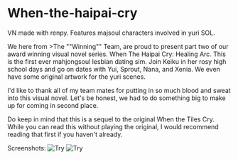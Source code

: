 # When-the-haipai-cry
VN made with renpy. Features majsoul characters involved in yuri SOL.

We here from >The ""Winning"" Team, are proud to present part two of our award winning visual novel series. When The Haipai Cry: Healing Arc. This is the first ever mahjongsoul lesbian dating sim. Join Keiku in her rosy high school days and go on dates with Yui, Sprout, Nana, and Xenia. We even have some original artwork for the yuri scenes. 

I'd like to thank all of my team mates for putting in so much blood and sweat into this visual novel. Let's be honest, we had to do something big to make up for coming in second place. 

Do keep in mind that this is a sequel to the original When the Tiles Cry. While you can read this without playing the original, I would recommend reading that first if you haven't already. 


Screenshots:
![Try](https://github.com/watterle/When-the-haipai-cry-majsoul/blob/master/game/screen/1.png?raw=true "Optional Title")
![Try](https://github.com/watterle/When-the-haipai-cry-majsoul/blob/master/game/screen/2.png?raw=true "Optional Title")
